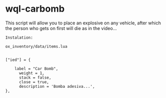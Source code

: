 # wql-carbomb
This script will allow you to place an explosive on any vehicle, after which the person who gets on first will die as in the video... 

	Instalation:
 
	ox_inventory/data/items.lua


	["ied"] = {

  		label = "Car Bomb",
		  weight = 1,
		  stack = false,
		  close = true,
		  description = 'Bomba adesiva...',
	},
